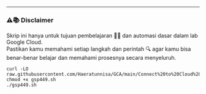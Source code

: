 ---
### ⚠️📚 Disclaimer

Skrip ini hanya untuk tujuan pembelajaran 🧑‍🎓 dan automasi dasar dalam lab Google Cloud.  
Pastikan kamu memahami setiap langkah dan perintah 🔍 agar kamu bisa benar-benar belajar dan memahami prosesnya secara menyeluruh.

```
curl -LO raw.githubusercontent.com/Haeratunnisa/GCA/main/Connect%20to%20Cloud%20SQL%20from%20an%20Application%20in%20Google%20Kubernetes%20Engine/gsp449.sh
chmod +x gsp449.sh
./gsp449.sh
